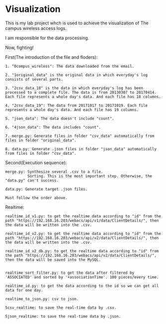 # Visualization

This is my lab project whch is used to achieve the visualization of The campus wireless access logs.

I am responsible for the data processing.

Now, fighting!

First(The introduction of the file and floders):

	1. "0compus_wireless": The data downloaded from the email.

	2. "1original_data" is the original data in which everyday's log consists of several parts.

	3. "2csv_data_18" is the data in which everyday's log has been processed to a complete file. The data is from 20130307 to 20170414. Each file represents a whole day's data. And each file has 18 columns.

	4. "2csv_data_19": The data from 20171017 to 20171019. Each file represents a whole day's data. And each file has 19 columns.

	5. "json_data": The data doesn't include "count".

	6. "4json_data": The data includes "count".

	7. merge.py: Generate files in folder "csv_data" automatically from files in folder "original_data".

	8. data.py: Generate .json files in folder "json_data" automatically from files in folder "csv_data".

Second(Execution sequence):

	merge.py: Synthesize several .csv to a file.
			  Sorting. This is the most important step. Otherwise, the "data.py" can't success.

	data.py: Generate target .json files.

	Must follow the order above.
	
Realtime:

	realtime_id_v1.py: to get the realtime data according to "id" from the path "https://192.168.16.203/webacs/api/v1/data/ClientDetails/", then the data will be written into the .csv.

	realtime_id_v2.py: to get the realtime data according to "id" from the path "https://192.168.16.203/webacs/api/v2/data/ClientDetails/", then the data will be written into the .csv.

	realtime_id_v2_db.py: to get the realtime data according to "id" from the path "https://192.168.16.203/webacs/api/v2/data/ClientDetails/", then the data will be saved into the MySQL.


	realtime_sort_filter.py: to get the data after filtered by 'ASSOCIATED' and sorted by '+associationTime'. 100 pieces/every time.

	realtime_id.py: to get the data according to the id so we can get all data for one day.

	realtime_to_json.py: csv to json.

	5csv_realtime: to save the real-time data by .csv.

	5json_realtime: to save the real-time data by .json.
